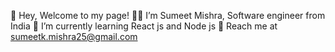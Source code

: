 👋 Hey, Welcome to my page!
👨‍💻 I’m Sumeet Mishra, Software engineer from India
🙂 I’m currently learning React js and Node js
📧 Reach me at sumeetk.mishra25@gmail.com

